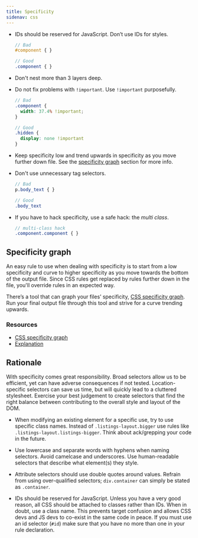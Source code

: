 ```yaml
---
title: Specificity
sidenav: css
---
```


- IDs should be reserved for JavaScript. Don’t use IDs for styles.

  ```scss
  // Bad
  #component { }

  // Good
  .component { }
  ```

- Don't nest more than 3 layers deep.
- Do not fix problems with ```!important```. Use ```!important``` purposefully.

  ```scss
  // Bad
  .component {
    width: 37.4% !important;
  }

  // Good
  .hidden {
    display: none !important
  }
  ```

- Keep specificity low and trend upwards in specificity as you move further
  down file. See the [specificity graph](#specificity-graph) section for more
  info.
- Don't use unnecessary tag selectors.

  ```scss
  // Bad
  p.body_text { }

  // Good
  .body_text
  ```

- If you have to hack specificity, use a safe hack: the _multi class_.

  ```scss
  // multi-class hack
  .component.component { }
  ```

## Specificity graph
An easy rule to use when dealing with specificity is to start from a low
specificity and curve to higher specificity as you move towards the bottom of
the output file. Since CSS rules get replaced by rules further down in the
file, you'll override rules in an expected way.

There’s a tool that can graph your files’ specificity, [CSS specificity
graph](http://jonassebastianohlsson.com/specificity-graph/). Run your final
output file through this tool and strive for a curve trending upwards.

### Resources
* [CSS specificity graph](http://jonassebastianohlsson.com/specificity-graph/)
* [Explanation](http://csswizardry.com/2014/10/the-specificity-graph/)

## Rationale
With specificity comes great responsibility. Broad selectors allow us to be
efficient, yet can have adverse consequences if not tested. Location-specific
selectors can save us time, but will quickly lead to a cluttered stylesheet.
Exercise your best judgement to create selectors that find the right balance
between contributing to the overall style and layout of the DOM.

* When modifying an existing element for a specific use, try to use specific
  class names. Instead of `.listings-layout.bigger` use rules like
  `.listings-layout.listings-bigger`. Think about ack/grepping your code in the
  future.

* Use lowercase and separate words with hyphens when naming selectors. Avoid
  camelcase and underscores. Use human-readable selectors that describe what
  element(s) they style.

* Attribute selectors should use double quotes around values. Refrain from
  using over-qualified selectors; `div.container` can simply be stated as
  `.container`.

* IDs should be reserved for JavaScript. Unless you have a very good reason,
  all CSS should be attached to classes rather than IDs. When in doubt, use a
  class name. This prevents target confusion and allows CSS devs and JS devs to
  co-exist in the same code in peace. If you must use an id selector (`#id`)
  make sure that you have no more than one in your rule declaration.
